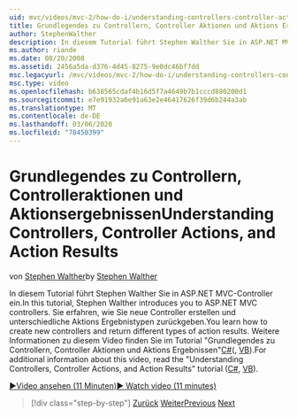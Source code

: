 ```yaml
---
uid: mvc/videos/mvc-2/how-do-i/understanding-controllers-controller-actions-and-action-results
title: Grundlegendes zu Controllern, Controller Aktionen und Aktions Ergebnissen | Microsoft-Dokumentation
author: StephenWalther
description: In diesem Tutorial führt Stephen Walther Sie in ASP.NET MVC-Controller ein. Sie erfahren, wie Sie neue Controller erstellen und verschiedene Arten von Aktionen zurückgeben...
ms.author: riande
ms.date: 08/20/2008
ms.assetid: 2456a5da-d376-4d45-8275-9e0dc46bf7dd
msc.legacyurl: /mvc/videos/mvc-2/how-do-i/understanding-controllers-controller-actions-and-action-results
msc.type: video
ms.openlocfilehash: b638565cdaf4b16d5f7a4649b7b1cccd880200d1
ms.sourcegitcommit: e7e91932a6e91a63e2e46417626f39d6b244a3ab
ms.translationtype: MT
ms.contentlocale: de-DE
ms.lasthandoff: 03/06/2020
ms.locfileid: "78450399"
---
```

# <a name="understanding-controllers-controller-actions-and-action-results"></a><span data-ttu-id="b346e-104">Grundlegendes zu Controllern, Controlleraktionen und Aktionsergebnissen</span><span class="sxs-lookup"><span data-stu-id="b346e-104">Understanding Controllers, Controller Actions, and Action Results</span></span>

<span data-ttu-id="b346e-105">von [Stephen Walther](https://github.com/StephenWalther)</span><span class="sxs-lookup"><span data-stu-id="b346e-105">by [Stephen Walther](https://github.com/StephenWalther)</span></span>

<span data-ttu-id="b346e-106">In diesem Tutorial führt Stephen Walther Sie in ASP.NET MVC-Controller ein.</span><span class="sxs-lookup"><span data-stu-id="b346e-106">In this tutorial, Stephen Walther introduces you to ASP.NET MVC controllers.</span></span> <span data-ttu-id="b346e-107">Sie erfahren, wie Sie neue Controller erstellen und unterschiedliche Aktions Ergebnistypen zurückgeben.</span><span class="sxs-lookup"><span data-stu-id="b346e-107">You learn how to create new controllers and return different types of action results.</span></span> <span data-ttu-id="b346e-108">Weitere Informationen zu diesem Video finden Sie im Tutorial "Grundlegendes zu Controllern, Controller Aktionen und Aktions Ergebnissen"[C#](../../../overview/older-versions-1/controllers-and-routing/aspnet-mvc-controllers-overview-cs.md)(, [VB](../../../overview/older-versions-1/controllers-and-routing/asp-net-mvc-controller-overview-vb.md)).</span><span class="sxs-lookup"><span data-stu-id="b346e-108">For additional information about this video, read the "Understanding Controllers, Controller Actions, and Action Results" tutorial ([C#](../../../overview/older-versions-1/controllers-and-routing/aspnet-mvc-controllers-overview-cs.md), [VB](../../../overview/older-versions-1/controllers-and-routing/asp-net-mvc-controller-overview-vb.md)).</span></span>

[<span data-ttu-id="b346e-109">&#9654;Video ansehen (11 Minuten)</span><span class="sxs-lookup"><span data-stu-id="b346e-109">&#9654; Watch video (11 minutes)</span></span>](https://channel9.msdn.com/Blogs/ASP-NET-Site-Videos/understanding-controllers-controller-actions-and-action-results)

> [!div class="step-by-step"]
> <span data-ttu-id="b346e-110">[Zurück](aspnet-mvc-controller-overview.md)
> [Weiter](understanding-views-view-data-and-html-helpers.md)</span><span class="sxs-lookup"><span data-stu-id="b346e-110">[Previous](aspnet-mvc-controller-overview.md)
[Next](understanding-views-view-data-and-html-helpers.md)</span></span>
